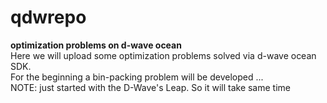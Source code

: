 # qdwrepo
__optimization problems on d-wave ocean__<br>
Here we will upload some optimization problems solved via d-wave ocean SDK.<br>
For the beginning a bin-packing problem will be developed ...<br>
NOTE: just started with the D-Wave's Leap. So it will take same time<br>
